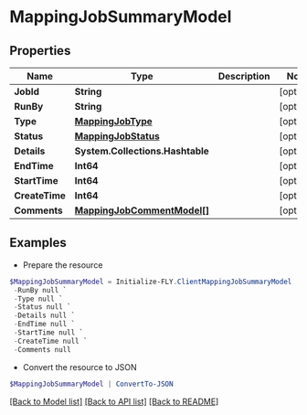 # MappingJobSummaryModel
## Properties

Name | Type | Description | Notes
------------ | ------------- | ------------- | -------------
**JobId** | **String** |  | [optional] 
**RunBy** | **String** |  | [optional] 
**Type** | [**MappingJobType**](MappingJobType.md) |  | [optional] 
**Status** | [**MappingJobStatus**](MappingJobStatus.md) |  | [optional] 
**Details** | **System.Collections.Hashtable** |  | [optional] 
**EndTime** | **Int64** |  | [optional] 
**StartTime** | **Int64** |  | [optional] 
**CreateTime** | **Int64** |  | [optional] 
**Comments** | [**MappingJobCommentModel[]**](MappingJobCommentModel.md) |  | [optional] 

## Examples

- Prepare the resource
```powershell
$MappingJobSummaryModel = Initialize-FLY.ClientMappingJobSummaryModel  -JobId null `
 -RunBy null `
 -Type null `
 -Status null `
 -Details null `
 -EndTime null `
 -StartTime null `
 -CreateTime null `
 -Comments null
```

- Convert the resource to JSON
```powershell
$MappingJobSummaryModel | ConvertTo-JSON
```

[[Back to Model list]](../README.md#documentation-for-models) [[Back to API list]](../README.md#documentation-for-api-endpoints) [[Back to README]](../README.md)

